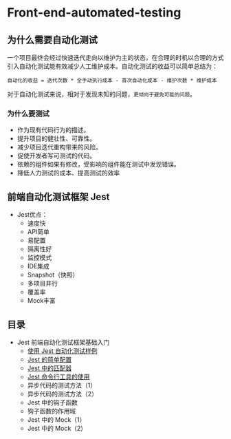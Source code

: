 # Front-end-automated-testing

## 为什么需要自动化测试

一个项目最终会经过快速迭代走向以维护为主的状态，在合理的时机以合理的方式引入自动化测试能有效减少人工维护成本。自动化测试的收益可以简单总结为：

```
自动化的收益 = 迭代次数 * 全手动执行成本 - 首次自动化成本 - 维护次数 * 维护成本
```

对于自动化测试来说，相对于发现未知的问题，```更倾向于避免可能的问题```。

### 为什么要测试

- 作为现有代码行为的描述。
- 提升项目的健壮性、可靠性。
- 减少项目迭代重构带来的风险。
- 促使开发者写可测试的代码。
- 依赖的组件如果有修改，受影响的组件能在测试中发现错误。
- 降低人力测试的成本、提高测试的效率

## 前端自动化测试框架 Jest

- Jest优点：
  - 速度快
  - API简单
  - 易配置
  - 隔离性好
  - 监控模式
  - IDE集成
  - Snapshot（快照）
  - 多项目并行
  - 覆盖率
  - Mock丰富

## 目录

- Jest 前端自动化测试框架基础入门
  - [使用 Jest 自动化测试样例](./note/01.md)
  - [Jest 的简单配置](./note/02.md)
  - [Jest 中的匹配器](./note/03.md)
  - [Jest 命令行工具的使用](./note/04.md)
  - 异步代码的测试方法（1）
  - 异步代码的测试方法（2）
  - Jest 中的钩子函数
  - 钩子函数的作用域
  - Jest 中的 Mock（1）
  - Jest 中的 Mock（2）